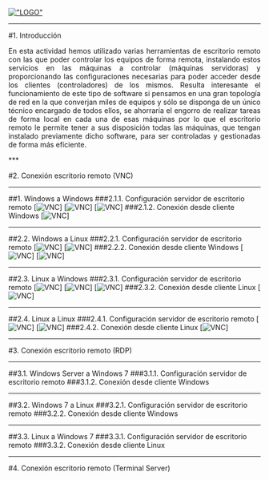 [!["LOGO"](files/logo.png)](http://blog.iespuertodelacruz.es/)
***

#1. Introducción

<p align=justify>
	En esta actividad hemos utilizado varias herramientas de escritorio remoto con las que poder controlar los equipos de forma remota, 
	instalando estos servicios en las máquinas a controlar (máquinas servidoras) y proporcionando las configuraciones necesarias para poder 
	acceder desde los clientes (controladores) de los mismos. Resulta interesante el funcionamiento de este tipo de software si pensamos en 
	una gran topología de red en la que converjan miles de equipos y sólo se disponga de un único técnico encargado de todos ellos, se ahorraría 
	el engorro de realizar tareas de forma local en cada una de esas máquinas por lo que el escritorio remoto le permite tener a sus disposición 
	todas las máquinas, que tengan instalado previamente dicho software, para ser controladas y gestionadas de forma más eficiente.
</p>
***

#2. Conexión escritorio remoto (VNC)

***
##1. Windows a Windows
###2.1.1. Configuración servidor de escritorio remoto
[![VNC](files/VNC/02.png)]
[![VNC](files/VNC/03.png)]
[![VNC](files/VNC/04.png)]
###2.1.2. Conexión desde cliente Windows
[![VNC](files/VNC/01.png)]
***

##2.2. Windows a Linux
###2.2.1. Configuración servidor de escritorio remoto
[![VNC](files/VNC/05.png)]
[![VNC](files/VNC/06.png)]
###2.2.2. Conexión desde cliente Windows
[![VNC](files/VNC/07.png)]
[![VNC](files/VNC/08.png)]
***

##2.3. Linux a Windows
###2.3.1. Configuración servidor de escritorio remoto
[![VNC](files/VNC/02.png)]
[![VNC](files/VNC/03.png)]
[![VNC](files/VNC/04.png)]
###2.3.2. Conexión desde cliente Linux
[![VNC](files/VNC/09.png)]
***

##2.4. Linux a Linux
###2.4.1. Configuración servidor de escritorio remoto
[![VNC](files/VNC/05.png)]
[![VNC](files/VNC/06.png)]
###2.4.2. Conexión desde cliente Linux
[![VNC](files/VNC/10.png)]
***

#3. Conexión escritorio remoto (RDP)

***
##3.1. Windows Server a Windows 7 
###3.1.1. Configuración servidor de escritorio remoto
###3.1.2. Conexión desde cliente Windows
***

##3.2. Windows 7 a Linux
###3.2.1. Configuración servidor de escritorio remoto
###3.2.2. Conexión desde cliente Windows
***

##3.3. Linux a Windows 7
###3.3.1. Configuración servidor de escritorio remoto
###3.3.2. Conexión desde cliente Linux
***

#4. Conexión escritorio remoto (Terminal Server)
